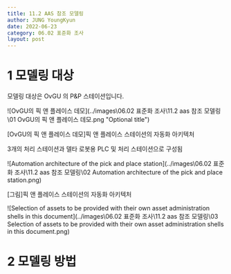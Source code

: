 ```yaml
---
title: 11.2 AAS 참조 모델링
author: JUNG YoungKyun
date: 2022-06-23
category: 06.02 표준화 조사
layout: post
---
```


# 1 모델링 대상

모델링 대상은 OvGU 의 P&P 스테이션입니다.

![OvGU의 픽 앤 플레이스 데모](../images\06.02 표준화 조사\11.2 aas 참조 모델링\01 OvGU의 픽 앤 플레이스 데모.png "Optional title")

[OvGU의 픽 앤 플레이스 데모]픽 앤 플레이스 스테이션의 자동화 아키텍처

3개의 처리 스테이션과 델타 로봇용 PLC 및 처리 스테이션으로 구성됨

![Automation architecture of the pick and place station](../images\06.02 표준화 조사\11.2 aas 참조 모델링\02 Automation architecture of the pick and place station.png)

[그림]픽 앤 플레이스 스테이션의 자동화 아키텍처

![Selection of assets to be provided with their own asset administration shells in this document](../images\06.02 표준화 조사\11.2 aas 참조 모델링\03 Selection of assets to be provided with their own asset administration shells in this document.png)

# 2 모델링 방법
